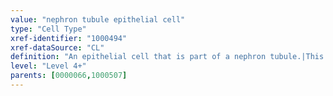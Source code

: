 ```yaml
---
value: "nephron tubule epithelial cell"
type: "Cell Type"
xref-identifier: "1000494"
xref-dataSource: "CL"
definition: "An epithelial cell that is part of a nephron tubule.|This needs to be further defined as a juxtamedullary nephron. Will request the juxtamedullary nephron tubule class from UBERON."
level: "Level 4+"
parents: [0000066,1000507]
---
```

